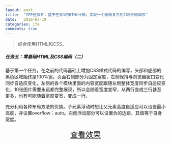 ```yaml
---
layout: post
title:  "IFE任务五：基于任务1的HTML代码，实现一个稍微复杂的CSS代码编写"
date:   2016-03-19
categories: ife
comments: true
---
```



> 综合使用HTML和CSS。

##### 任务五：零基础HTML及CSS编码（二）

基于第一个任务，在之前的代码基础上增加CSS样式代码的编写，头部和底部的黑色区域始终是100%宽，页面右侧部分为固定宽度，左侧保持与浏览器窗口变化同步自适应变化，左侧的各个模块里面的内容宽度跟随左侧整体宽度同步自适应变化，10张图片需要永远都完整展现，所以会随着宽度变窄，从两行变成三行甚至更多，也有可能随着宽度变宽，变成一行。

充分利用各种布局方法的优势。子元素浮动时想让父元素高度自适应可以设置最小高度，并设置overflow：auto。右侧浮动部分可以设置负的边距，其值等于自身宽度。


<div>
<a href="https://irife.github.io/ife/tliyun/task5/task5.html" target="_blank"><div style="height:50px;line-height:50px;text-align:center;font-size:24px;">查看效果</div></a>
</div>

